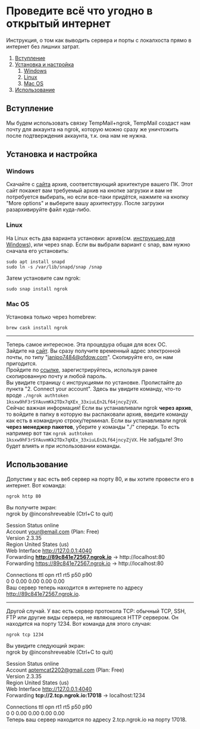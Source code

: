 # Проведите всё что угодно в открытый интернет

Инструкция, о том как выводить сервера и порты с локалхоста прямо в интернет без лишних затрат.

1. [Вступление](#вступление)  
2. [Установка и настройка](#установка-и-настройка)  
   1. [Windows](#windows)  
   2. [Linux](#linux)  
   3. [Mac OS](#mac-os)
3. [Использование](#использование)

## Вступление

Мы будем использовать связку TempMail+ngrok, TempMail создаст нам почту для аккаунта на ngrok, которую можно сразу же уничтожить после подтверждения аккаунта, т.к. она нам не нужна.

## Установка и настройка

### Windows

Скачайте с [сайта](https://ngrok.com/download) архив, соответствующий архитектуре вашего ПК. Этот сайт покажет вам требуемый архив на кнопке загрузки и вам не потребуется выбирать, но если все-таки придётся, нажмите на кнопку "More options" и выберите вашу архитектуру. После загрузки разархивируйте файл куда-либо.

### Linux

На Linux есть два варианта установки: архив(см. [инструкцию для Windows](#windows)), или через snap.
Если вы выбрали вариант с snap, вам нужно сначала его установить:

```shell
sudo apt install snapd
sudo ln -s /var/lib/snapd/snap /snap
```

Затем установите сам ngrok:

```shell
sudo snap install ngrok
```

### Mac OS

Установка только через homebrew:

```shell
brew cask install ngrok
```

---
Теперь самое интересное. Эта процедура общая для всех ОС.  
Зайдите на [сайт](http://temp-mail.org/ru/). Вы сразу получите временный адрес электронной почты, по типу "janipo7484@ofdow.com". Скопируйте его, он нам пригодится.  
Пройдите по [ссылке](http://dashboard.ngrok.com/signup), зарегистрируйтесь, используя ранее скопированную почту и любой пароль.  
Вы увидите страницу с инструкциями по установке. Пролистайте до пункта "2. Connect your account". Здесь вы увидите команду, что-то вроде ```./ngrok authtoken 1ksxw9hF3rSYAuvmKk2TDx7qXEx_33xiuLEn2Lf64jncyZjVX```.  
Сейчас важная информация! Если вы устанавливали ngrok **через архив**, то войдите в папку в которую вы распаковали архив, введите команду как есть в командную строку/терминал. Если вы устанавливали ngrok **через менеджер пакетов**, уберите у команды "./" спереди. То есть например вот так ```ngrok authtoken 1ksxw9hF3rSYAuvmKk2TDx7qXEx_33xiuLEn2Lf64jncyZjVX```. Не забудьте! Это будет влиять и при использовании команды.

## Использование

Допустим у вас есть веб сервер на порту 80, и вы хотите провести его в интернет. Вот команда:

```shell
ngrok http 80
```

Вы получите экран:  
ngrok by @inconshreveable        (Ctrl+C to quit)  
  
Session Status                online  
Account                       your@email.com (Plan: Free)  
Version                       2.3.35  
Region                        United States (us)  
Web Interface                 http://127.0.0.1:4040  
Forwarding                    **http://89c841e72567.ngrok.io** -> http://localhost:80  
Forwarding                    https://89c841e72567.ngrok.io -> http://localhost:80  
  
Connections                   ttl     opn     rt1     rt5     p50     p90  
                              0       0       0.00    0.00    0.00    0.00  
Ваш сервер теперь находится в интернете по адресу http://89c841e72567.ngrok.io.

---
Другой случай. У вас есть сервер протокола TCP: обычный TCP, SSH, FTP или другие виды сервера, не являющиеся HTTP сервером. Он находится на порту 1234. Вот команда для этого случая:

```shell
ngrok tcp 1234
```

Вы увидите следующий экран:  
ngrok by @inconshreveable                             (Ctrl+C to quit)  
  
Session Status                online  
Account                       aptemcat2202@gmail.com (Plan: Free)  
Version                       2.3.35  
Region                        United States (us)  
Web Interface                 http://127.0.0.1:4040  
Forwarding                    **tcp://2.tcp.ngrok.io:17018** -> localhost:1234  
  
Connections                   ttl     opn     rt1     rt5     p50     p90  
                              0       0       0.00    0.00    0.00    0.00  
Теперь ваш сервер находится по адресу 2.tcp.ngrok.io на порту 17018.  
